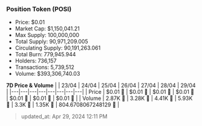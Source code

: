 
  ### Position Token (POSI)
  - Price: $0.01
  - Market Cap: $1,150,041.21
  - Max Supply: 100,000,000
  - Total Supply: 90,971,209.005
  - Circulating Supply: 90,191,263.061
  - Total Burn: 779,945.944
  - Holders: 736,157
  - Transactions: 5,739,512
  - Volume: $393,306,740.03

  **7D Price & Volume**
  | | 23&#x2F;04 | 24&#x2F;04 | 25&#x2F;04 | 26&#x2F;04 | 27&#x2F;04 | 28&#x2F;04 | 29&#x2F;04 |
  |---|---|---|---|---|---|---|---|
  | Price | $0.01 🔻 | $0.01 🔻 | $0.01 🔻 | $0.01 🔻 | $0.01 🔻 | $0.01 🚀 | $0.01 🔻 |
  | Volume | 2.87K 🔻 | 3.28K 🚀 | 4.41K 🚀 | 5.93K 🚀 | 3.3K 🔻 | 1.35K 🔻 | 804.6708067248129 🔻 |

  > updated_at: Apr 29, 2024 12:11 PM
